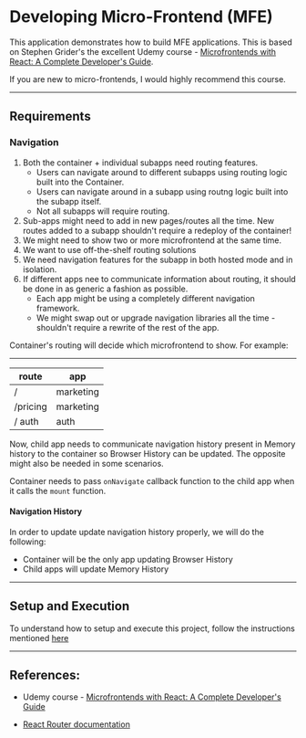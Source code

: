 # Developing Micro-Frontend (MFE)

This application demonstrates how to build MFE applications. This is based on Stephen Grider's the excellent Udemy course - [Microfrontends with React: A Complete Developer's Guide](https://www.udemy.com/course/microfrontend-course/). 

If you are new to micro-frontends, I would highly recommend this course. 

--------------
## Requirements

### Navigation
1. Both the container + individual subapps need routing features. 
    * Users can navigate around to different subapps using routing logic built into the Container. 
    * Users can navigate around in a subapp using routng logic built into the subapp itself.
    * Not all subapps will require routing.
2. Sub-apps might need to add in new pages/routes all the time. New routes added to a subapp shouldn't require a redeploy of the container!
3. We might need to show two or more microfrontend at the same time.
4. We want to use off-the-shelf routing solutions
5. We need navigation features for the subapp in both hosted mode and in isolation.
6. If different apps nee to communicate information about routing, it should be done in as generic a fashion as possible.
    * Each app might be using a completely different navigation framework.
    * We might swap out or upgrade navigation libraries all the time - shouldn't require a rewrite of the rest of the app.
  
Container's routing will decide which microfrontend to show. 
For example:

----------------------
route       |   app
------      |   --------
/           |   marketing
/pricing    |   marketing
/ auth      |   auth

Now, child app needs to communicate navigation history present in Memory history to the container so Browser History can be updated. The opposite might also be needed in some scenarios.

Container needs to pass `onNavigate` callback function to the child app when it calls the `mount` function.

#### Navigation History
In order to update update navigation history properly, we will do the following:
* Container will be the only app updating Browser History
* Child apps will update Memory History


--------------

## Setup and Execution
To understand how to setup and execute this project, follow the instructions mentioned [here](./SETUP.md)

--------------
## References:

* Udemy course - [Microfrontends with React: A Complete Developer's Guide](https://www.udemy.com/course/microfrontend-course/)


* [React Router documentation](https://reactrouter.com/web/guides/quick-start)
